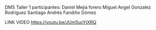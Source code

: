 DMS Taller 1
participantes: 
Daniel Mejia forero
Miguel Angel Gonzalez Rodriguez
Santiago Andrés Fandiño Gómez

LINK VIDEO
https://youtu.be/JUm5ucYjXRQ
